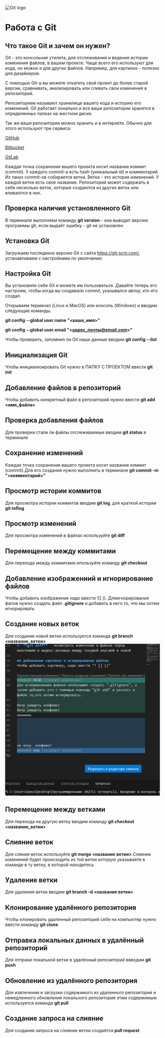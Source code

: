 ![Git logo](Git-Logo-2Color.png)
# Работа с Git

## Что такое Git и зачем он нужен?

Git - это консольная утилита, для отслеживания и ведения истории изменения файлов, в вашем проекте. Чаще всего его используют для кода, но можно и для других файлов. Например, для картинок - полезно для дизайнеров.

С помощью Git-a вы можете откатить свой проект до более старой версии, сравнивать, анализировать или сливать свои изменения в репозиторий.

Репозиторием называют хранилище вашего кода и историю его изменений. Git работает локально и все ваши репозитории хранятся в определенных папках на жестком диске.

Так же ваши репозитории можно хранить и в интернете. Обычно для этого используют три сервиса:

[GitHub](https://github.com/)

[Bitbucket](https://bitbucket.org/)

[GitLab](https://about.gitlab.com/)

Каждая точка сохранения вашего проекта носит название коммит (commit). У каждого commit-a есть hash (уникальный id) и комментарий. Из таких commit-ов собирается ветка. Ветка - это история изменений. У каждой ветки есть свое название. Репозиторий может содержать в себе несколько веток, которые создаются из других веток или вливаются в них.

## Проверка наличия установленного Git

В терминале выполняем команду **git version** - она выводит версию программы git, если выдаёт ошибку - git не установлен

## Установка Git

Загружаем последнюю версию Git с сайта https://git-scm.com/, устанавливаем с настройками по умолчанию

## Настройка Git

Вы установили себе Git и можете им пользоваться. Давайте теперь его настроим, чтобы когда вы создавали commit, указывался автор, кто его создал.

Открываем терминал (Linux и MacOS) или консоль (Windows) и вводим следующие команды.

**git config --global user.name "<ваше_имя>"**

**git config --global user.email "<адрес_почты@email.com>"**

Чтобы проверить, запомнил ли Git наши данные вводим **git config --list**

## Инициализация Git

Чтобы инициализировать Git нужно в ПАПКУ С ПРОЕКТОМ ввести **git init**

## Добавление файлов в репозиторий

Чтобы добавить конкретный файл в репозиторий нужно ввести **git add <имя_файла>**

## Проверка добавления файлов

Для проверки стали ли файлы отслеживаемые вводим **git status** в терминале

## Сохранение изменений

Каждая точка сохранения вашего проекта носит название коммит (commit).Для его создания нужно выполнить в терминале **git commit -m "<комментарий>"**

## Просмотр истории коммитов

Для просмотра истории коммитов вводим **git log**, для краткой истории **git reflog**

## Просмотр изменений

Для просмотра изменений в файлах используйте **git diff**

## Перемещение между коммитами

Для перехода между коммитами ипользуйте команду **git checkout**

## Добавление изображениий и игнорирование файлов

Чтобы добавить изображение надо ввести ![] ().
Дляигнорирования фалов нужно создать файл **.gitignore** и добавить в него то, что мы хотим игнорировать

## Создание новых веток

Для создания новой ветки используется команда **git branch <название_ветки>**
![](konflikt.PNG)

## Перемещение между ветками

Для перехода на другую ветку вводим команду **git checkout <название_ветки>**

## Слияние веток

Для сляния веток используйте **git merge <название ветки>**.Слияние изменений будет происходить из той ветки которую указываете в команде в ту ветку, в которой находитесь


## Удаление ветки

Для удаления ветки вводим **git branch -d <название ветки>**

## Клонирование удалённого репозитория

Чтобы клонировать удаленный репозиторий себе на компьютер нужно ввести команду **git clone**

## Отправка локальных данных в удалённый репозиторий

Для отпраки локальной ветки в удалённый репозиторий ввводим **git push**

## Обновление из удалённого репозитория

Для извлечения и загрузки содержимого из удаленного репозитория и немедленного обновления локального репозитория этим содержимым используется команда **git pull**

## Создание запроса на слияние

Для создания запроса на слияние ветки создаётся **pull request**